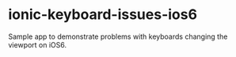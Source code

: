 ionic-keyboard-issues-ios6
==========================

Sample app to demonstrate problems with keyboards changing the viewport on iOS6.
